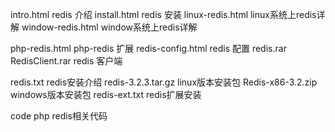 intro.html          redis 介绍 
install.html        redis 安装
linux-redis.html    linux系统上redis详解
window-redis.html   window系统上redis详解

php-redis.html      php-redis 扩展
redis-config.html   redis 配置
redis.rar
RedisClient.rar     redis 客户端

redis.txt redis安装介绍
redis-3.2.3.tar.gz linux版本安装包
Redis-x86-3.2.zip  windows版本安装包
redis-ext.txt redis扩展安装

code php redis相关代码